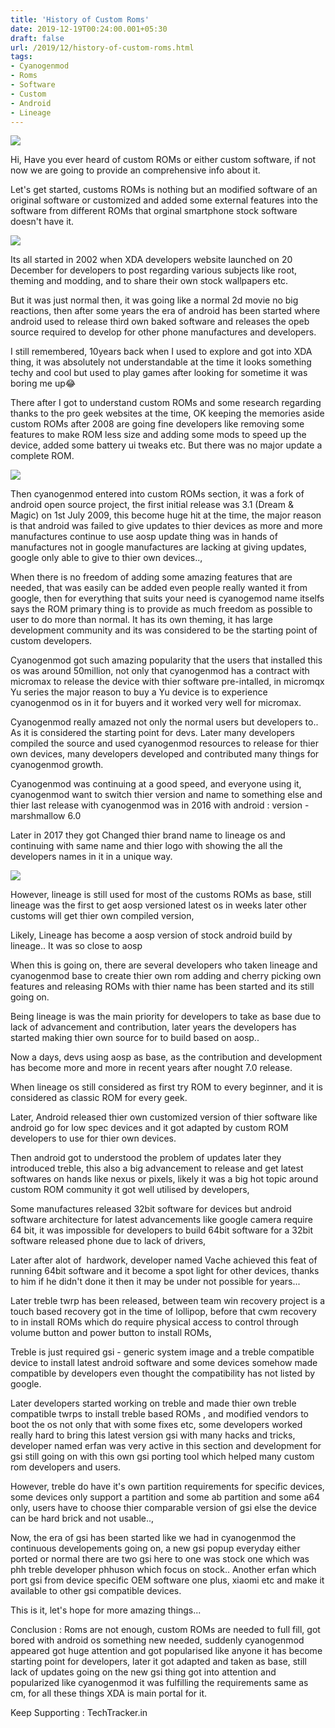 ```yaml
---
title: 'History of Custom Roms'
date: 2019-12-19T00:24:00.001+05:30
draft: false
url: /2019/12/history-of-custom-roms.html
tags: 
- Cyanogenmod
- Roms
- Software
- Custom
- Android
- Lineage
---
```


  

  

[![](https://1.bp.blogspot.com/-MVnU7eaWloo/XgoBe6ogEjI/AAAAAAAAAU0/2ghI2EhxRzYC3P17lEtLSXF03iaccE1RACLcBGAsYHQ/s320/IMG_20191230_192330_170.jpg)](https://1.bp.blogspot.com/-MVnU7eaWloo/XgoBe6ogEjI/AAAAAAAAAU0/2ghI2EhxRzYC3P17lEtLSXF03iaccE1RACLcBGAsYHQ/s1600/IMG_20191230_192330_170.jpg)

  

Hi, Have you ever heard of custom ROMs or either custom software, if not now we are going to provide an comprehensive info about it.  

  

Let's get started, customs ROMs is nothing but an modified software of an original software or customized and added some external features into the software from different ROMs that orginal smartphone stock software doesn't have it.

  

[![](https://1.bp.blogspot.com/-EF-G7zwOYeg/XgoCo7N9T7I/AAAAAAAAAVU/BP_hO7CXqOIPo_GkBWJQI0UVJ-rPaXz9QCLcBGAsYHQ/s320/IMG_20191230_192836_083.jpg)](https://1.bp.blogspot.com/-EF-G7zwOYeg/XgoCo7N9T7I/AAAAAAAAAVU/BP_hO7CXqOIPo_GkBWJQI0UVJ-rPaXz9QCLcBGAsYHQ/s1600/IMG_20191230_192836_083.jpg)

  

Its all started in 2002 when XDA developers website launched on 20 December for developers to post regarding various subjects like root, theming and modding, and to share their own stock wallpapers etc.

  

But it was just normal then, it was going like a normal 2d movie no big reactions, then after some years the era of android has been started where android used to release third own baked software and releases the opeb source required to develop for other phone manufactures and developers.

  

I still remembered, 10years back when I used to explore and got into XDA thing, it was absolutely not understandable at the time it looks something techy and cool but used to play games after looking for sometime it was boring me up😂

  

There after I got to understand custom ROMs and some research regarding thanks to the pro geek websites at the time, OK keeping the memories aside custom ROMs after 2008 are going fine developers like removing some features to make ROM less size and adding some mods to speed up the device, added some battery ui tweaks etc. But there was no major update a complete ROM.

  

[![](https://1.bp.blogspot.com/-cxtcQrknf4g/XgoCI3WX0zI/AAAAAAAAAVM/HV2uXDCfqIY7Uw8IfS0t0d10BAmk71-vwCEwYBhgL/s320/IMG_20191230_192432_036.jpg)](https://1.bp.blogspot.com/-cxtcQrknf4g/XgoCI3WX0zI/AAAAAAAAAVM/HV2uXDCfqIY7Uw8IfS0t0d10BAmk71-vwCEwYBhgL/s1600/IMG_20191230_192432_036.jpg)

  

Then cyanogenmod entered into custom ROMs section, it was a fork of android open source project, the first initial release was 3.1 (Dream & Magic) on 1st July 2009, this become huge hit at the time, the major reason is that android was failed to give updates to thier devices as more and more manufactures continue to use aosp update thing was in hands of manufactures not in google manufactures are lacking at giving updates, google only able to give to thier own devices..,

  

When there is no freedom of adding some amazing features that are needed, that was easily can be added even people really wanted it from google, then for everything that suits your need is cyanogemod name itselfs says the ROM primary thing is to provide as much freedom as possible to user to do more than normal. It has its own theming, it has large development community and its was considered to be the starting point of custom developers.

  

Cyanogenmod got such amazing popularity that the users that installed this os was around 50million, not only that cyanogenmod has a contract with micromax to release the device with thier software pre-intalled, in micromqx Yu series the major reason to buy a Yu device is to experience cyanogenmod os in it for buyers and it worked very well for micromax.

  

Cyanogenmod really amazed not only the normal users but developers to.. As it is considered the starting point for devs. Later many developers compiled the source and used cyanogenmod resources to release for thier own devices, many developers developed and contributed many things for cyanogenmod growth.

  

Cyanogenmod was continuing at a good speed, and everyone using it, cyanogenmod want to switch thier version and name to something else and thier last release with cyanogenmod was in 2016 with android : version - marshmallow 6.0 

Later in 2017 they got Changed thier brand name to lineage os and continuing with same name and thier logo with showing the all the developers names in it in a unique way.

  

[![](https://1.bp.blogspot.com/-tNYH6u2kVjA/XgoB9cl1b1I/AAAAAAAAAVI/_WkaVI0vc1gJQIOLDoy0kjsLiqPCdC5EQCEwYBhgL/s320/IMG_20191230_192451_435.jpg)](https://1.bp.blogspot.com/-tNYH6u2kVjA/XgoB9cl1b1I/AAAAAAAAAVI/_WkaVI0vc1gJQIOLDoy0kjsLiqPCdC5EQCEwYBhgL/s1600/IMG_20191230_192451_435.jpg)

  

However, lineage is still used for most of the customs ROMs as base, still lineage was the first to get aosp versioned latest os in weeks later other customs will get thier own compiled version, 

  

Likely, Lineage has become a aosp version of stock android build by lineage.. It was so close to aosp

  

When this is going on, there are several developers who taken lineage and cyanogenmod base to create thier own rom adding and cherry picking own features and releasing ROMs with thier name has been started and its still going on.

  

Being lineage is was the main priority for developers to take as base due to lack of advancement and contribution, later years the developers has started making thier own source for to build based on aosp..

  

Now a days, devs using aosp as base, as the contribution and development has become more and more in recent years after nought 7.0 release.

  

When lineage os still considered as first try ROM to every beginner, and it is considered as classic ROM for every geek.

  

Later, Android released thier own customized version of thier software like android go for low spec devices and it got adapted by custom ROM developers to use for thier own devices.

  

Then android got to understood the problem of updates later they introduced treble, this also a big advancement to release and get latest softwares on hands like nexus or pixels, likely it was a big hot topic around custom ROM community it got well utilised by developers,

  

Some manufactures released 32bit software for devices but android software architecture for latest advancements like google camera require 64 bit, it was impossible for developers to build 64bit software for a 32bit software released phone due to lack of drivers,

  

Later after alot of  hardwork, developer named Vache achieved this feat of running 64bit software and it become a spot light for other devices, thanks to him if he didn't done it then it may be under not possible for years...

  

Later treble twrp has been released, between team win recovery project is a touch based recovery got in the time of lollipop, before that cwm recovery to in install ROMs which do require physical access to control through volume button and power button to install ROMs,

  

Treble is just required gsi - generic system image and a treble compatible device to install latest android software and some devices somehow made compatible by developers even thought the compatibility has not listed by google.

  

Later developers started working on treble and made thier own treble compatible twrps to install treble based ROMs , and modified vendors to boot the os not only that with some fixes etc, some developers worked really hard to bring this latest version gsi with many hacks and tricks, developer named erfan was very active in this section and development for gsi still going on with this own gsi porting tool which helped many custom rom developers and users.

  

However, treble do have it's own partition requirements for specific devices, some devices only support a partition and some ab partition and some a64 only, users have to choose thier comparable version of gsi else the device can be hard brick and not usable..,

  

Now, the era of gsi has been started like we had in cyanogenmod the continuous developements going on, a new gsi popup everyday either ported or normal there are two gsi here to one was stock one which was phh treble developer phhuson which focus on stock.. Another erfan which port gsi from device specific OEM software one plus, xiaomi etc and make it available to other gsi compatible devices.

  

This is it, let's hope for more amazing things...

  

Conclusion : Roms are not enough, custom ROMs are needed to full fill, got bored with android os something new needed, suddenly cyanogenmod appeared got huge attention and got popularised like anyone it has become starting point for developers, later it got adapted and taken as base, still lack of updates going on the new gsi thing got into attention and popularized like cyanogenmod it was fulfilling the requirements same as cm, for all these things XDA is main portal for it.

  

Keep Supporting : TechTracker.in